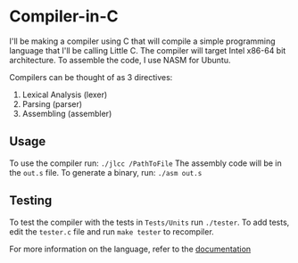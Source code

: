 # Compiler-in-C

I'll be making a compiler using C that will compile a simple programming language that I'll be calling Little C. The compiler will target Intel x86-64 bit architecture. To assemble the code, I use NASM for Ubuntu.

Compilers can be thought of as 3 directives:
1. Lexical Analysis (lexer)
2. Parsing (parser)
3. Assembling (assembler)

## Usage
To use the compiler run:
`./jlcc /PathToFile`
The assembly code will be in the `out.s` file. To generate a binary, run:
`./asm out.s`
## Testing
To test the compiler with the tests in `Tests/Units` run `./tester`. To add tests, edit the `tester.c` file and run `make tester` to recompiler.

For more information on the language, refer to the [documentation](Docs/)